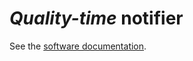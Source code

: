 # *Quality-time* notifier

See the [software documentation](https://quality-time.readthedocs.io/en/latest/software.html#notifier).
